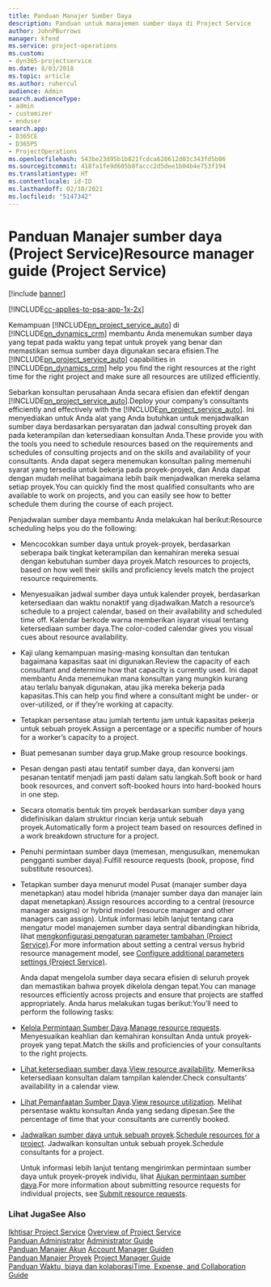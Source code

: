 ```yaml
---
title: Panduan Manajer Sumber Daya
description: Panduan untuk manajemen sumber daya di Project Service
author: JohnPBurrows
manager: kfend
ms.service: project-operations
ms.custom:
- dyn365-projectservice
ms.date: 8/03/2018
ms.topic: article
ms.author: ruhercul
audience: Admin
search.audienceType:
- admin
- customizer
- enduser
search.app:
- D365CE
- D365PS
- ProjectOperations
ms.openlocfilehash: 543be23d95b1b821fcdca628612d03c343fd5b06
ms.sourcegitcommit: 418fa1fe9d605b8faccc2d5dee1b04b4e753f194
ms.translationtype: HT
ms.contentlocale: id-ID
ms.lasthandoff: 02/10/2021
ms.locfileid: "5147342"
---
```

# <a name="resource-manager-guide-project-service"></a><span data-ttu-id="c3ded-103">Panduan Manajer sumber daya (Project Service)</span><span class="sxs-lookup"><span data-stu-id="c3ded-103">Resource manager guide (Project Service)</span></span>

[!include [banner](../includes/psa-now-project-operations.md)]

[!INCLUDE[cc-applies-to-psa-app-1x-2x](../includes/cc-applies-to-psa-app-1x-2x.md)]

<span data-ttu-id="c3ded-104">Kemampuan [!INCLUDE[pn_project_service_auto](../includes/pn-project-service-auto.md)] di [!INCLUDE[pn_dynamics_crm](../includes/pn-dynamics-crm.md)] membantu Anda menemukan sumber daya yang tepat pada waktu yang tepat untuk proyek yang benar dan memastikan semua sumber daya digunakan secara efisien.</span><span class="sxs-lookup"><span data-stu-id="c3ded-104">The [!INCLUDE[pn_project_service_auto](../includes/pn-project-service-auto.md)] capabilities in [!INCLUDE[pn_dynamics_crm](../includes/pn-dynamics-crm.md)] help you find the right resources at the right time for the right project and make sure all resources are utilized efficiently.</span></span>  
  
 <span data-ttu-id="c3ded-105">Sebarkan konsultan perusahaan Anda secara efisien dan efektif dengan [!INCLUDE[pn_project_service_auto](../includes/pn-project-service-auto.md)].</span><span class="sxs-lookup"><span data-stu-id="c3ded-105">Deploy your company’s consultants efficiently and effectively with the [!INCLUDE[pn_project_service_auto](../includes/pn-project-service-auto.md)].</span></span> <span data-ttu-id="c3ded-106">Ini menyediakan untuk Anda alat yang Anda butuhkan untuk menjadwalkan sumber daya berdasarkan persyaratan dan jadwal consulting proyek dan pada keterampilan dan ketersediaan konsultan Anda.</span><span class="sxs-lookup"><span data-stu-id="c3ded-106">These provide you with the tools you need to schedule resources based on the requirements and schedules of consulting projects and on the skills and availability of your consultants.</span></span> <span data-ttu-id="c3ded-107">Anda dapat segera menemukan konsultan paling memenuhi syarat yang tersedia untuk bekerja pada proyek-proyek, dan Anda dapat dengan mudah melihat bagaimana lebih baik menjadwalkan mereka selama setiap proyek.</span><span class="sxs-lookup"><span data-stu-id="c3ded-107">You can quickly find the most qualified consultants who are available to work on projects, and you can easily see how to better schedule them during the course of each project.</span></span>  
  
 <span data-ttu-id="c3ded-108">Penjadwalan sumber daya membantu Anda melakukan hal berikut:</span><span class="sxs-lookup"><span data-stu-id="c3ded-108">Resource scheduling helps you do the following:</span></span>  
  
- <span data-ttu-id="c3ded-109">Mencocokkan sumber daya untuk proyek-proyek, berdasarkan seberapa baik tingkat keterampilan dan kemahiran mereka sesuai dengan kebutuhan sumber daya proyek.</span><span class="sxs-lookup"><span data-stu-id="c3ded-109">Match resources to projects, based on how well their skills and proficiency levels match the project resource requirements.</span></span>  
  
- <span data-ttu-id="c3ded-110">Menyesuaikan jadwal sumber daya untuk kalender proyek, berdasarkan ketersediaan dan waktu nonaktif yang dijadwalkan.</span><span class="sxs-lookup"><span data-stu-id="c3ded-110">Match a resource’s schedule to a project calendar, based on their availability and scheduled time off.</span></span> <span data-ttu-id="c3ded-111">Kalendar berkode warna memberikan isyarat visual tentang ketersediaan sumber daya.</span><span class="sxs-lookup"><span data-stu-id="c3ded-111">The color-coded calendar gives you visual cues about resource availability.</span></span>  
  
- <span data-ttu-id="c3ded-112">Kaji ulang kemampuan masing-masing konsultan dan tentukan bagaimana kapasitas saat ini digunakan.</span><span class="sxs-lookup"><span data-stu-id="c3ded-112">Review the capacity of each consultant and determine how that capacity is currently used.</span></span> <span data-ttu-id="c3ded-113">Ini dapat membantu Anda menemukan mana konsultan yang mungkin kurang atau terlalu banyak digunakan, atau jika mereka bekerja pada kapasitas.</span><span class="sxs-lookup"><span data-stu-id="c3ded-113">This can help you find where a consultant might be under- or over-utilized, or if they’re working at capacity.</span></span>  
  
- <span data-ttu-id="c3ded-114">Tetapkan persentase atau jumlah tertentu jam untuk kapasitas pekerja untuk sebuah proyek.</span><span class="sxs-lookup"><span data-stu-id="c3ded-114">Assign a percentage or a specific number of hours for a worker’s capacity to a project.</span></span>  
  
- <span data-ttu-id="c3ded-115">Buat pemesanan sumber daya grup.</span><span class="sxs-lookup"><span data-stu-id="c3ded-115">Make group resource bookings.</span></span>  
  
- <span data-ttu-id="c3ded-116">Pesan dengan pasti atau tentatif sumber daya, dan konversi jam pesanan tentatif menjadi jam pasti dalam satu langkah.</span><span class="sxs-lookup"><span data-stu-id="c3ded-116">Soft book or hard book resources, and convert soft-booked hours into hard-booked hours in one step.</span></span>  
  
- <span data-ttu-id="c3ded-117">Secara otomatis bentuk tim proyek berdasarkan sumber daya yang didefinisikan dalam struktur rincian kerja untuk sebuah proyek.</span><span class="sxs-lookup"><span data-stu-id="c3ded-117">Automatically form a project team based on resources defined in a work breakdown structure for a project.</span></span>  
  
- <span data-ttu-id="c3ded-118">Penuhi permintaan sumber daya (memesan, mengusulkan, menemukan pengganti sumber daya).</span><span class="sxs-lookup"><span data-stu-id="c3ded-118">Fulfill resource requests (book, propose, find substitute resources).</span></span>  
  
- <span data-ttu-id="c3ded-119">Tetapkan sumber daya menurut model Pusat (manajer sumber daya menetapkan) atau model hibrida (manajer sumber daya dan manajer lain dapat menetapkan).</span><span class="sxs-lookup"><span data-stu-id="c3ded-119">Assign resources according to a central (resource manager assigns) or hybrid model (resource manager and other managers can assign).</span></span> <span data-ttu-id="c3ded-120">Untuk informasi lebih lanjut tentang cara mengatur model manajemen sumber daya sentral dibandingkan hibrida, lihat [mengkonfigurasi pengaturan parameter tambahan (Project Service)](../psa/configure-additional-parameters-settings.md).</span><span class="sxs-lookup"><span data-stu-id="c3ded-120">For more information about setting a central versus hybrid resource management model, see [Configure additional parameters settings (Project Service)](../psa/configure-additional-parameters-settings.md).</span></span>  
  
  <span data-ttu-id="c3ded-121">Anda dapat mengelola sumber daya secara efisien di seluruh proyek dan memastikan bahwa proyek dikelola dengan tepat.</span><span class="sxs-lookup"><span data-stu-id="c3ded-121">You can manage resources efficiently across projects and ensure that projects are staffed appropriately.</span></span> <span data-ttu-id="c3ded-122">Anda harus melakukan tugas berikut:</span><span class="sxs-lookup"><span data-stu-id="c3ded-122">You’ll need to perform the following tasks:</span></span>  
  
- <span data-ttu-id="c3ded-123">[Kelola Permintaan Sumber Daya](../psa/manage-resource-requests.md).</span><span class="sxs-lookup"><span data-stu-id="c3ded-123">[Manage resource requests](../psa/manage-resource-requests.md).</span></span> <span data-ttu-id="c3ded-124">Menyesuaikan keahlian dan kemahiran konsultan Anda untuk proyek-proyek yang tepat.</span><span class="sxs-lookup"><span data-stu-id="c3ded-124">Match the skills and proficiencies of your consultants to the right projects.</span></span>  
  
- <span data-ttu-id="c3ded-125">[Lihat ketersediaan sumber daya](../psa/view-resource-availability.md).</span><span class="sxs-lookup"><span data-stu-id="c3ded-125">[View resource availability](../psa/view-resource-availability.md).</span></span> <span data-ttu-id="c3ded-126">Memeriksa ketersediaan konsultan dalam tampilan kalender.</span><span class="sxs-lookup"><span data-stu-id="c3ded-126">Check consultants’ availability in a calendar view.</span></span>  
  
- <span data-ttu-id="c3ded-127">[Lihat Pemanfaatan Sumber Daya](../psa/view-resource-utilization.md).</span><span class="sxs-lookup"><span data-stu-id="c3ded-127">[View resource utilization](../psa/view-resource-utilization.md).</span></span> <span data-ttu-id="c3ded-128">Melihat persentase waktu konsultan Anda yang sedang dipesan.</span><span class="sxs-lookup"><span data-stu-id="c3ded-128">See the percentage of time that your consultants are currently booked.</span></span>  
  
- <span data-ttu-id="c3ded-129">[Jadwalkan sumber daya untuk sebuah proyek](../psa/schedule-resources-project.md).</span><span class="sxs-lookup"><span data-stu-id="c3ded-129">[Schedule resources for a project](../psa/schedule-resources-project.md).</span></span> <span data-ttu-id="c3ded-130">Jadwalkan konsultan untuk sebuah proyek.</span><span class="sxs-lookup"><span data-stu-id="c3ded-130">Schedule consultants for a project.</span></span>  
  
  <span data-ttu-id="c3ded-131">Untuk informasi lebih lanjut tentang mengirimkan permintaan sumber daya untuk proyek-proyek individu, lihat [Ajukan permintaan sumber daya](../psa/submit-resource-requests.md).</span><span class="sxs-lookup"><span data-stu-id="c3ded-131">For more information about submitting resource requests for individual projects, see [Submit resource requests](../psa/submit-resource-requests.md).</span></span>  
  
### <a name="see-also"></a><span data-ttu-id="c3ded-132">Lihat Juga</span><span class="sxs-lookup"><span data-stu-id="c3ded-132">See Also</span></span>  
 <span data-ttu-id="c3ded-133">[Ikhtisar Project Service](../psa/overview.md) </span><span class="sxs-lookup"><span data-stu-id="c3ded-133">[Overview of Project Service](../psa/overview.md) </span></span>  
 <span data-ttu-id="c3ded-134">[Panduan Administrator](../psa/admin-guide.md) </span><span class="sxs-lookup"><span data-stu-id="c3ded-134">[Administrator Guide](../psa/admin-guide.md) </span></span>  
 <span data-ttu-id="c3ded-135">[Panduan Manajer Akun](../psa/account-manager-guide.md) </span><span class="sxs-lookup"><span data-stu-id="c3ded-135">[Account Manager Guiden](../psa/account-manager-guide.md) </span></span>  
 <span data-ttu-id="c3ded-136">[Panduan Manajer Proyek](../psa/project-manager-guide.md) </span><span class="sxs-lookup"><span data-stu-id="c3ded-136">[Project Manager Guide](../psa/project-manager-guide.md) </span></span>  
 [<span data-ttu-id="c3ded-137">Panduan Waktu, biaya dan kolaborasi</span><span class="sxs-lookup"><span data-stu-id="c3ded-137">Time, Expense, and Collaboration Guide</span></span>](../psa/time-expense-collaboration-guide.md)
